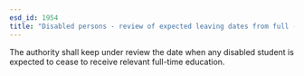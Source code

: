```yaml
---
esd_id: 1954
title: "Disabled persons - review of expected leaving dates from full - time education of disabled persons"
---
```


The authority shall keep under review the date when any disabled student is expected to cease to receive relevant full-time education. 

